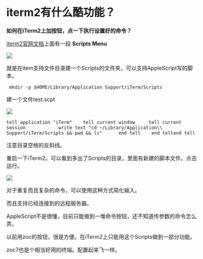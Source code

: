# iterm2有什么酷功能？

**如何在iTerm2上加按钮，点一下执行设置好的命令？**

[iterm2官网文档](http://www.iterm2.com/documentation-menu-items.html)上面有一段 **Scripts Menu**

![](https://pic2.zhimg.com/v2-4f516cc0f38d29f476d57d5363fca3b1_b.png)

就是在item支持文件目录建一个Scripts的文件夹，可以支持AppleScript写的脚本。

<div>

     mkdir -p $HOME/Library/Application Support/iTerm/Scripts

</div>

建一个文件test.scpt

![](https://pic3.zhimg.com/v2-e57e731e63a955dc4921c5f776b45b76_b.png)

<div>

    tell application "iTerm"	tell current window		tell current session			write text "cd ~/Library/Application\\ Support/iTerm/Scripts && pwd && ls"		end tell	end tellend tell

</div>

注意目录空格的反斜线。

重启一下iTerm2。可以看到多出了Scripts的目录，里面有新建的脚本文件。点击运行。

![](https://pic4.zhimg.com/v2-6322d6442e7a1333bcc0267f212a2607_b.png)

对于重复而且复杂的命令，可以使用这种方式简化输入。

而且支持已经连接到的远程服务器。

AppleScript不是很懂，目前只能做到一堆命令按钮，还不知道传参数的命令怎么弄。

以前用zoc的按钮，很是方便。在iTerm2上只能用这个Scripts做到一部分功能。

zoc7也是个相当好用的终端。配置起来飞一样。